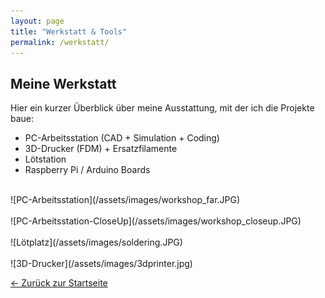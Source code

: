 ```yaml
---
layout: page
title: "Werkstatt & Tools"
permalink: /werkstatt/
---
```



## Meine Werkstatt


Hier ein kurzer Überblick über meine Ausstattung, mit der ich die Projekte baue:


- PC-Arbeitsstation (CAD + Simulation + Coding)
- 3D-Drucker (FDM) + Ersatzfilamente
- Lötstation 
- Raspberry Pi / Arduino Boards


<br>
![PC-Arbeitsstation](/assets/images/workshop_far.JPG)
<br><br>
![PC-Arbeitsstation-CloseUp](/assets/images/workshop_closeup.JPG)
<br><br>
![Lötplatz](/assets/images/soldering.JPG)
<br><br>
![3D-Drucker](/assets/images/3dprinter.jpg)
<br>





[← Zurück zur Startseite](/)
